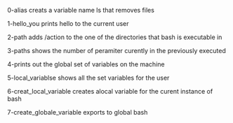 0-alias creats a variable name ls that removes files

1-hello_you prints hello to the current user

2-path adds /action to the one of the directories that bash is executable in

3-paths shows the number of peramiter curently in the previously executed

4-prints out the global set of variables on the machine

5-local_variablse shows all the set variables for the user

6-creat_local_variable creates alocal variable for the curent instance of bash

7-create_globale_variable exports to global bash 
